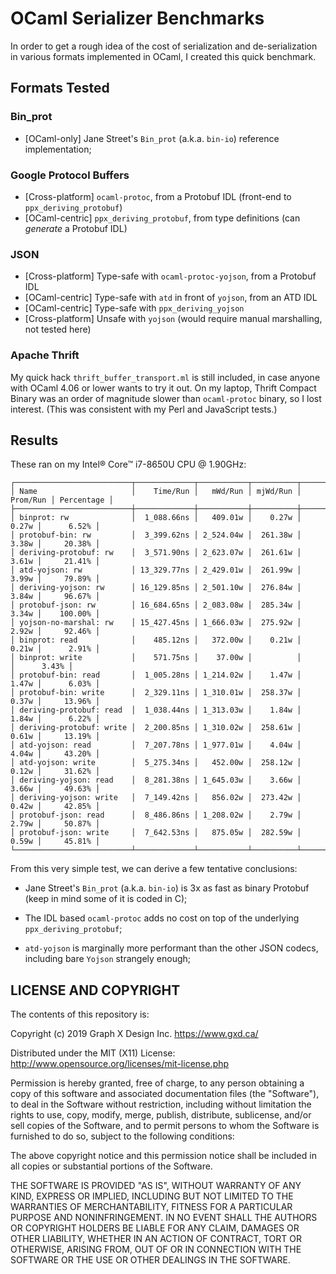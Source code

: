 # OCaml Serializer Benchmarks

In order to get a rough idea of the cost of serialization and de-serialization in various formats implemented in OCaml, I created this quick benchmark.

## Formats Tested

### Bin_prot

* [OCaml-only] Jane Street's `Bin_prot` (a.k.a. `bin-io`) reference implementation;

### Google Protocol Buffers

* [Cross-platform] `ocaml-protoc`, from a Protobuf IDL (front-end to `ppx_deriving_protobuf`)
* [OCaml-centric] `ppx_deriving_protobuf`, from type definitions (can _generate_ a Protobuf IDL)

### JSON

* [Cross-platform] Type-safe with `ocaml-protoc-yojson`, from a Protobuf IDL
* [OCaml-centric] Type-safe with `atd` in front of `yojson`, from an ATD IDL
* [OCaml-centric] Type-safe with `ppx_deriving_yojson`
* [Cross-platform] Unsafe with `yojson` (would require manual marshalling, not tested here)

### Apache Thrift

My quick hack `thrift_buffer_transport.ml` is still included, in case anyone with OCaml 4.06 or lower wants to try it out.  On my laptop, Thrift Compact Binary was an order of magnitude slower than `ocaml-protoc` binary, so I lost interest.  (This was consistent with my Perl and JavaScript tests.)

## Results

These ran on my Intel® Core™ i7-8650U CPU @ 1.90GHz:

```text
┌──────────────────────────┬─────────────┬───────────┬──────────┬──────────┬────────────┐
│ Name                     │    Time/Run │   mWd/Run │ mjWd/Run │ Prom/Run │ Percentage │
├──────────────────────────┼─────────────┼───────────┼──────────┼──────────┼────────────┤
│ binprot: rw              │  1_088.66ns │   409.01w │    0.27w │    0.27w │      6.52% │
│ protobuf-bin: rw         │  3_399.62ns │ 2_524.04w │  261.38w │    3.38w │     20.38% │
│ deriving-protobuf: rw    │  3_571.90ns │ 2_623.07w │  261.61w │    3.61w │     21.41% │
│ atd-yojson: rw           │ 13_329.77ns │ 2_429.01w │  261.99w │    3.99w │     79.89% │
│ deriving-yojson: rw      │ 16_129.85ns │ 2_501.10w │  276.84w │    3.84w │     96.67% │
│ protobuf-json: rw        │ 16_684.65ns │ 2_083.08w │  285.34w │    3.34w │    100.00% │
│ yojson-no-marshal: rw    │ 15_427.45ns │ 1_666.03w │  275.92w │    2.92w │     92.46% │
│ binprot: read            │    485.12ns │   372.00w │    0.21w │    0.21w │      2.91% │
│ binprot: write           │    571.75ns │    37.00w │          │          │      3.43% │
│ protobuf-bin: read       │  1_005.28ns │ 1_214.02w │    1.47w │    1.47w │      6.03% │
│ protobuf-bin: write      │  2_329.11ns │ 1_310.01w │  258.37w │    0.37w │     13.96% │
│ deriving-protobuf: read  │  1_038.44ns │ 1_313.03w │    1.84w │    1.84w │      6.22% │
│ deriving-protobuf: write │  2_200.85ns │ 1_310.02w │  258.61w │    0.61w │     13.19% │
│ atd-yojson: read         │  7_207.78ns │ 1_977.01w │    4.04w │    4.04w │     43.20% │
│ atd-yojson: write        │  5_275.34ns │   452.00w │  258.12w │    0.12w │     31.62% │
│ deriving-yojson: read    │  8_281.38ns │ 1_645.03w │    3.66w │    3.66w │     49.63% │
│ deriving-yojson: write   │  7_149.42ns │   856.02w │  273.42w │    0.42w │     42.85% │
│ protobuf-json: read      │  8_486.86ns │ 1_208.02w │    2.79w │    2.79w │     50.87% │
│ protobuf-json: write     │  7_642.53ns │   875.05w │  282.59w │    0.59w │     45.81% │
└──────────────────────────┴─────────────┴───────────┴──────────┴──────────┴────────────┘
```

From this very simple test, we can derive a few tentative conclusions:

* Jane Street's `Bin_prot` (a.k.a. `bin-io`) is 3x as fast as binary Protobuf (keep in mind some of it is coded in C);

* The IDL based `ocaml-protoc` adds no cost on top of the underlying `ppx_deriving_protobuf`;

* `atd-yojson` is marginally more performant than the other JSON codecs, including bare `Yojson` strangely enough;

## LICENSE AND COPYRIGHT

The contents of this repository is:

Copyright (c) 2019 Graph X Design Inc. <https://www.gxd.ca/>

Distributed under the MIT (X11) License:
http://www.opensource.org/licenses/mit-license.php

Permission is hereby granted, free of charge, to any person obtaining a copy of this software and associated documentation files (the "Software"), to deal in the Software without restriction, including without limitation the rights to use, copy, modify, merge, publish, distribute, sublicense, and/or sell copies of the Software, and to permit persons to whom the Software is furnished to do so, subject to the following conditions:

The above copyright notice and this permission notice shall be included in all copies or substantial portions of the Software.

THE SOFTWARE IS PROVIDED "AS IS", WITHOUT WARRANTY OF ANY KIND, EXPRESS OR IMPLIED, INCLUDING BUT NOT LIMITED TO THE WARRANTIES OF MERCHANTABILITY, FITNESS FOR A PARTICULAR PURPOSE AND NONINFRINGEMENT. IN NO EVENT SHALL THE AUTHORS OR COPYRIGHT HOLDERS BE LIABLE FOR ANY CLAIM, DAMAGES OR OTHER LIABILITY, WHETHER IN AN ACTION OF CONTRACT, TORT OR OTHERWISE, ARISING FROM, OUT OF OR IN CONNECTION WITH THE SOFTWARE OR THE USE OR OTHER DEALINGS IN THE SOFTWARE.
